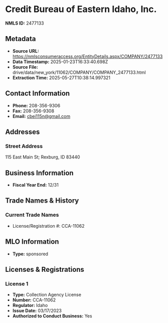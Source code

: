 # Credit Bureau of Eastern Idaho, Inc.

**NMLS ID:** 2477133

## Metadata
- **Source URL:** https://nmlsconsumeraccess.org/EntityDetails.aspx/COMPANY/2477133
- **Data Timestamp:** 2025-01-23T16:33:40.698Z
- **Source File:** drive/data/new_york/11062/COMPANY/COMPANY_2477133.html
- **Extraction Time:** 2025-05-27T10:38:14.997321

## Contact Information
- **Phone:** 208-356-9306
- **Fax:** 208-356-9308
- **Email:** cbei115n@gmail.com

## Addresses
### Street Address
115 East Main St; Rexburg, ID 83440

## Business Information
- **Fiscal Year End:** 12/31

## Trade Names & History
### Current Trade Names
- License/Registration #: CCA-11062

## MLO Information
- **Type:** sponsored

## Licenses & Registrations

### License 1
- **Type:** Collection Agency License
- **Number:** CCA-11062
- **Regulator:** Idaho
- **Issue Date:** 03/17/2023
- **Authorized to Conduct Business:** Yes
